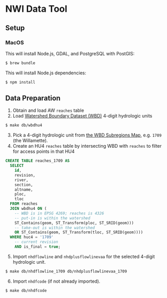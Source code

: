 # NWI Data Tool

## Setup

### MacOS

This will install Node.js, GDAL, and PostgreSQL with PostGIS:

```bash
$ brew bundle
```

This will install Node.js dependencies:

```bash
$ npm install
```

## Data Preparation

1. Obtain and load AW `reaches` table
2. Load [Watershed Boundary Dataset
   (WBD)](https://www.usgs.gov/core-science-systems/ngp/national-hydrography/watershed-boundary-dataset)
   4-digit hydrologic units

```bash
$ make db/wbdhu4
```

3. Pick a 4-digit hydrologic unit from [the WBD Subregions Map](https://www.usgs.gov/media/images/watershed-boundary-dataset-subregions-map), e.g. `1709` (the Willamette).
4. Create an HU4 `reaches` table by intersecting WBD with `reaches` to filter
   for access points in that HU4

```sql
CREATE TABLE reaches_1709 AS
  SELECT
    id,
    revision,
    river,
    section,
    altname,
    ploc,
    tloc
  FROM reaches
  JOIN wbdhu4 ON (
    -- WBD is in EPSG 4269; reaches is 4326
    -- put-in is within the watershed
    ST_Contains(geom, ST_Transform(ploc, ST_SRID(geom)))
    -- take-out is within the watershed
    OR ST_Contains(geom, ST_Transform(tloc, ST_SRID(geom))))
  WHERE huc4 = '1709'
    -- current revision
    AND is_final = true;
```

5. Import `nhdflowline` and `nhdplusflowlinevaa` for the selected 4-digit
   hydrologic unit.

```bash
$ make db/nhdflowline_1709 db/nhdplusflowlinevaa_1709
```

6. Import `nhdfcode` (if not already imported).

```bash
$ make db/nhdfcode
```